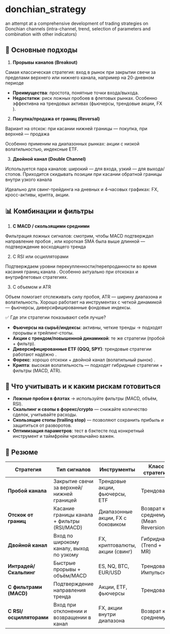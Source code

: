 # donchian_strategy
an attempt at a comprehensive development of trading strategies on Donchian channels (intra-channel, trend, selection of parameters and combination with other indicators)


## 🧭 Основные подходы
1. **Прорывы каналов (Breakout)**

Самая классическая стратегия: вход в рынок при закрытии свечи за пределами верхнего или нижнего канала, например на 20-дневном периоде

- **Преимущества**: простота, понятные точки входа/выхода.
- **Недостатки**: риск ложных пробоев в флетовых рынках. Особенно эффективна на трендовых активах (фьючерсы, трендовые акции, FX ).

2. **Покупка/продажа от границ (Reversal)**

Вариант на отскок: при касании нижней границы — покупка, при верхней — продажа 

Особенно применим на диапазонных рынках: акции с низкой волатильностью, индексные ETF.

3. **Двойной канал (Double Channel)**

Используется пара каналов: широкий — для входа, узкий — для выхода/стопов. Приходится скидывать позиции при касании обратной границы внутри узкого канала 

Идеально для свинг-трейдинга на дневных и 4‑часовых графиках: FX, кросс-активы, крипта, акции.

## 📊 Комбинации и фильтры

1. **С MACD / скользящими средними**

Фильтрация ложных сигналов: смотрим, чтобы MACD подтверждал направление пробоя , или короткая SMA была выше длинной — подтверждение восходящего тренда 

2. С RSI или осцилляторами

Подтверждаем уровни перекупленности/перепроданности во время касания границ канала . Особенно актуально при отскоках и внутрифлетовых стратегиях.

3. С объемом и ATR

Объем помогает отслеживать силу пробоя, ATR — ширину диапазона и волатильность. Хорошо работает на инструментах с четкой динамикой — фьючерсы, диверсифицированные фондовые индексы.


✅ Где эти стратегии показывают себя лучше?
- **Фьючерсы на сырьё/индексы**: активны, четкие тренды → подходят прорывы и трейлинг-стопы.
- **Акции с трендом/повышенной динамикой**: те же стратегии (пробой + фильтр).
- **Диверсифицированные ETF (QQQ, SPY)**: трендовые стратегии работают надёжно .
- **Форекс**: хорошо отскоки + двойной канал (волатильный рынок) .
- **Крипта**: высокая волатильность — подходят гибридные стратегии + фильтры (MACD, ATR).

## 🔐 Что учитывать и к каким рискам готовиться
- **Ложные пробои в флэтах** → используйте фильтры (MACD, объём, RSI).
- **Скальпинг и свопы в форекс/crypto** — снижайте количество сделок, учитывайте расходы.
- **Скользящие стопы (trailing stop)** — позволяют сохранить прибыль и защититься от разворотов.
- **Оптимизация параметров**: тест в бэктесте под конкретный инструмент и таймфрейм чрезвычайно важен.

## 📌 Резюме

| **Стратегия**           | **Тип сигналов**                         | **Инструменты**                          | **Класс стратегии**                |
|-------------------------|------------------------------------------|------------------------------------------|-----------------------------------|
| **Пробой канала**       | Закрытие свечи за верхней/нижней границей | Трендовые акции, фьючерсы, ETF           | Трендовая                         |
| **Отскок от границ**    | Касание границы канала + фильтры (RSI/MACD) | Диапазонные акции, FX с боковиком        | Возврат к среднему (Mean Reversion) |
| **Двойной канал**       | Вход по широкому каналу, выход по узкому | FX, криптовалюты, акции (свинг)          | Гибридная (Trend + MR)           |
| **Интрадей/Скальпинг**  | Быстрые прорывы + объём/MACD             | ES, NQ, BTC, EUR/USD                      | Трендовая / Импульсная           |
| **С фильтрами (MACD)**  | Подтверждение направления тренда         | Акции, ETF, фьючерсы                     | Трендовая                         |
| **С RSI/осцилляторами** | Вход при отклонении и возвращении в канал | FX, акции внутри диапазона              | Возврат к среднему               |

